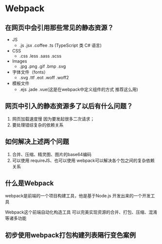 # Webpack



## 在网页中会引用那些常见的静态资源？

+ JS
  + .js .jsx .coffee .ts  (TypeScript  类 C# 语言) 
+ CSS
  + .css .less .sass .scss 
+ Images
  + .jpg .png .gif .bmp .svg
+ 字体文件（fonts）
  + .svg .ttf .eot .woff .woff2
+ 模板文件
  + .ejs .jade .vue(这是在webpack中定义组件的方式 推荐这么用)



## 网页中引入的静态资源多了以后有什么问题？

1. 网页加载速度慢 因为要发起很多二次请求；
2. 要处理错综复杂的依赖关系



## 如何解决上述两个问题

1. 合并、压缩、精灵图、图片的base64编码
2. 可以使用 requireJS、也可以使用 webpack可以解决各个包之间的复杂依赖关系



## 什么是Webpack

webpack是前端的一个项目构建工具，他是基于Node.js 开发出来的一个开发工具

Webpack这个前端自动化构造工具 可以完美实现资源的合并、打包、压缩、混淆等诸多功能



## 初步使用webpack打包构建列表隔行变色案例

























